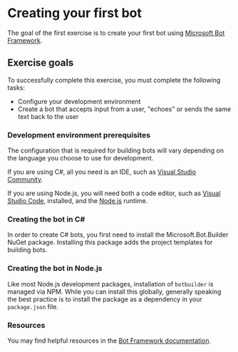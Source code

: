 # Creating your first bot

The goal of the first exercise is to create your first bot using [Microsoft Bot Framework](https://dev.botframework.com).

## Exercise goals

To successfully complete this exercise, you must complete the following tasks:

- Configure your development environment
- Create a bot that accepts input from a user, "echoes" or sends the same text back to the user

### Development environment prerequisites

The configuration that is required for building bots will vary depending on the language you choose to use for development.

If you are using C#, all you need is an IDE, such as [Visual Studio Community](https://www.visualstudio.com/vs/).

If you are using Node.js, you will need both a code editor, such as [Visual Studio Code](https://code.visualstudio.com), installed, and the [Node.js](https://nodejs.org/en/) runtime.

### Creating the bot in C#

In order to create C# bots, you first need to install the Microsoft.Bot.Builder NuGet package. Installing this package adds the project templates for building bots.

### Creating the bot in Node.js

Like most Node.js development packages, installation of `botbuilder` is managed via NPM. While you can install this globally, generally speaking the best practice is to install the package as a dependency in your `package.json` file.

### Resources

You may find helpful resources in the [Bot Framework documentation](https://docs.microsoft.com/en-us/bot-framework/).